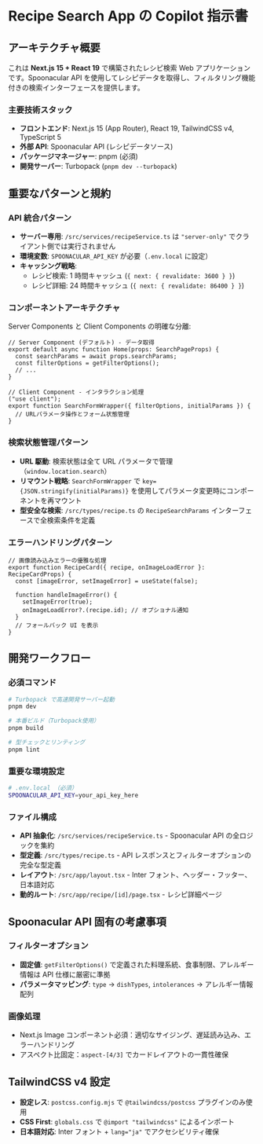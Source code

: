 # Recipe Search App の Copilot 指示書

## アーキテクチャ概要

これは **Next.js 15 + React 19** で構築されたレシピ検索 Web アプリケーションです。Spoonacular API を使用してレシピデータを取得し、フィルタリング機能付きの検索インターフェースを提供します。

### 主要技術スタック

- **フロントエンド**: Next.js 15 (App Router), React 19, TailwindCSS v4, TypeScript 5
- **外部 API**: Spoonacular API (レシピデータソース)
- **パッケージマネージャー**: pnpm (必須)
- **開発サーバー**: Turbopack (`pnpm dev --turbopack`)

## 重要なパターンと規約

### API 統合パターン

- **サーバー専用**: `/src/services/recipeService.ts` は `"server-only"` でクライアント側では実行されません
- **環境変数**: `SPOONACULAR_API_KEY` が必要（`.env.local` に設定）
- **キャッシング戦略**:
  - レシピ検索: 1 時間キャッシュ (`{ next: { revalidate: 3600 } }`)
  - レシピ詳細: 24 時間キャッシュ (`{ next: { revalidate: 86400 } }`)

### コンポーネントアーキテクチャ

Server Components と Client Components の明確な分離:

```tsx
// Server Component (デフォルト) - データ取得
export default async function Home(props: SearchPageProps) {
  const searchParams = await props.searchParams;
  const filterOptions = getFilterOptions();
  // ...
}

// Client Component - インタラクション処理
("use client");
export function SearchFormWrapper({ filterOptions, initialParams }) {
  // URLパラメータ操作とフォーム状態管理
}
```

### 検索状態管理パターン

- **URL 駆動**: 検索状態は全て URL パラメータで管理（`window.location.search`）
- **リマウント戦略**: `SearchFormWrapper` で `key={JSON.stringify(initialParams)}` を使用してパラメータ変更時にコンポーネントを再マウント
- **型安全な検索**: `/src/types/recipe.ts` の `RecipeSearchParams` インターフェースで全検索条件を定義

### エラーハンドリングパターン

```tsx
// 画像読み込みエラーの優雅な処理
export function RecipeCard({ recipe, onImageLoadError }: RecipeCardProps) {
  const [imageError, setImageError] = useState(false);

  function handleImageError() {
    setImageError(true);
    onImageLoadError?.(recipe.id); // オプショナル通知
  }
  // フォールバック UI を表示
}
```

## 開発ワークフロー

### 必須コマンド

```bash
# Turbopack で高速開発サーバー起動
pnpm dev

# 本番ビルド（Turbopack使用）
pnpm build

# 型チェックとリンティング
pnpm lint
```

### 重要な環境設定

```bash
# .env.local （必須）
SPOONACULAR_API_KEY=your_api_key_here
```

### ファイル構成

- **API 抽象化**: `/src/services/recipeService.ts` - Spoonacular API の全ロジックを集約
- **型定義**: `/src/types/recipe.ts` - API レスポンスとフィルターオプションの完全な型定義
- **レイアウト**: `/src/app/layout.tsx` - Inter フォント、ヘッダー・フッター、日本語対応
- **動的ルート**: `/src/app/recipe/[id]/page.tsx` - レシピ詳細ページ

## Spoonacular API 固有の考慮事項

### フィルターオプション

- **固定値**: `getFilterOptions()` で定義された料理系統、食事制限、アレルギー情報は API 仕様に厳密に準拠
- **パラメータマッピング**: `type` → `dishTypes`, `intolerances` → アレルギー情報配列

### 画像処理

- Next.js Image コンポーネント必須：適切なサイジング、遅延読み込み、エラーハンドリング
- アスペクト比固定：`aspect-[4/3]` でカードレイアウトの一貫性確保

## TailwindCSS v4 設定

- **設定レス**: `postcss.config.mjs` で `@tailwindcss/postcss` プラグインのみ使用
- **CSS First**: `globals.css` で `@import "tailwindcss"` によるインポート
- **日本語対応**: Inter フォント + `lang="ja"` でアクセシビリティ確保
